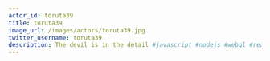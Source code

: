```yaml
---
actor_id: toruta39
title: toruta39
image_url: /images/actors/toruta39.jpg
twitter_username: toruta39
description: The devil is in the detail #javascript #nodejs #webgl #react #vr
---
```

